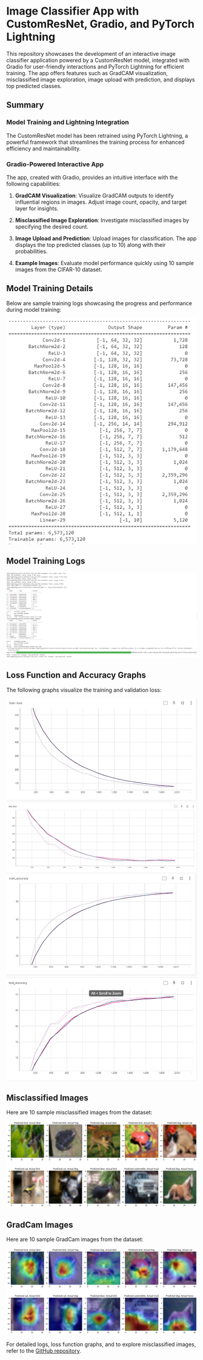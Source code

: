 # Image Classifier App with CustomResNet, Gradio, and PyTorch Lightning

This repository showcases the development of an interactive image classifier application powered by a CustomResNet model, integrated with Gradio for user-friendly interactions and PyTorch Lightning for efficient training. The app offers features such as GradCAM visualization, misclassified image exploration, image upload with prediction, and displays top predicted classes.

## Summary

### Model Training and Lightning Integration

The CustomResNet model has been retrained using PyTorch Lightning, a powerful framework that streamlines the training process for enhanced efficiency and maintainability. 

### Gradio-Powered Interactive App

The app, created with Gradio, provides an intuitive interface with the following capabilities:

1. **GradCAM Visualization**: Visualize GradCAM outputs to identify influential regions in images. Adjust image count, opacity, and target layer for insights.

2. **Misclassified Image Exploration**: Investigate misclassified images by specifying the desired count.

3. **Image Upload and Prediction**: Upload images for classification. The app displays the top predicted classes (up to 10) along with their probabilities.

4. **Example Images**: Evaluate model performance quickly using 10 sample images from the CIFAR-10 dataset.

## Model Training Details

Below are sample training logs showcasing the progress and performance during model training:


![Parameters](images/params.png)

## Model Training Logs

![Logs](images/logs.png)

## Loss Function and Accuracy Graphs

The following graphs visualize the training and validation loss:

![Training Loss Graph](images/train_loss.png)
![Test Loss Graph](images/test_loss.png)
![Training Accuracy Graph](images/train_acc.png)
![Test Accuracy Graph](images/test_acc.png)

## Misclassified Images

Here are 10 sample misclassified images from the dataset:

![Misclassified Images](images/misclass.png)


## GradCam Images

Here are 10 sample GradCam images from the dataset:

![Gradcam Images](images/gradcam.png)

For detailed logs, loss function graphs, and to explore misclassified images, refer to the [GitHub repository](https://github.com/ankode/ERAV1/tree/main/Session12).